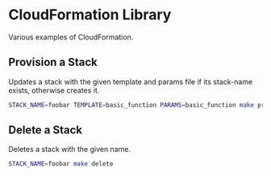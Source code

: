 # CloudFormation Library

Various examples of CloudFormation.


## Provision a Stack

Updates a stack with the given template and params file if its stack-name exists, otherwise creates it.

```bash
STACK_NAME=foobar TEMPLATE=basic_function PARAMS=basic_function make provision
```

## Delete a Stack

Deletes a stack with the given name.

```bash
STACK_NAME=foobar make delete
```
